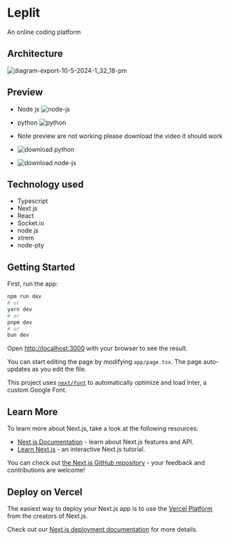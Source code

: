 # Leplit

An online coding platform

## Architecture
![diagram-export-10-5-2024-1_32_18-pm](https://github.com/Nitin1-singh/play.com/assets/148739561/b17f5a78-ea4f-435c-81af-3c50f3e3a53e)

## Preview

- Node js
  ![node-js](https://github.com/Nitin1-singh/play.com/assets/148739561/7016c6aa-4f56-4268-8938-99c0f85d9ff4)
- python
  ![python](https://github.com/Nitin1-singh/play.com/assets/148739561/69c2153c-330f-442a-8223-8d19220da3d6)
- Note preview are not working please download the video it should work

- ![download python](https://github.com/Nitin1-singh/next-tweet-web/assets/148739561/a6915bb0-94e9-4232-9e47-c02652d3c27e)

- ![download node-js](https://github.com/Nitin1-singh/next-tweet-web/assets/148739561/c58ad9e9-d0f1-4fa5-b8a2-0daad1ff7c76)

## Technology used
- Typescript
- Next js
- React
- Socket.io
- node js
- xtrem
- node-pty

## Getting Started

First, run the app:
```bash
npm run dev
# or
yarn dev
# or
pnpm dev
# or
bun dev
```

Open [http://localhost:3000](http://localhost:3000) with your browser to see the result.

You can start editing the page by modifying `app/page.tsx`. The page auto-updates as you edit the file.

This project uses [`next/font`](https://nextjs.org/docs/basic-features/font-optimization) to automatically optimize and load Inter, a custom Google Font.

## Learn More

To learn more about Next.js, take a look at the following resources:

- [Next.js Documentation](https://nextjs.org/docs) - learn about Next.js features and API.
- [Learn Next.js](https://nextjs.org/learn) - an interactive Next.js tutorial.

You can check out [the Next.js GitHub repository](https://github.com/vercel/next.js/) - your feedback and contributions are welcome!

## Deploy on Vercel

The easiest way to deploy your Next.js app is to use the [Vercel Platform](https://vercel.com/new?utm_medium=default-template&filter=next.js&utm_source=create-next-app&utm_campaign=create-next-app-readme) from the creators of Next.js.

Check out our [Next.js deployment documentation](https://nextjs.org/docs/deployment) for more details.
